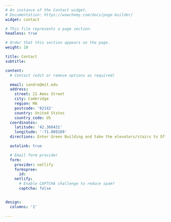 ```yaml
---
# An instance of the Contact widget.
# Documentation: https://wowchemy.com/docs/page-builder/
widget: contact

# This file represents a page section.
headless: true

# Order that this section appears on the page.
weight: 10

title: Contact
subtitle:

content:
  # Contact (edit or remove options as required)

  email: sandre@mit.edu
  address:
    street: 21 Ames Street
    city: Cambridge
    region: MA
    postcode: '02142'
    country: United States
    country_code: US
  coordinates:
    latitude: '42.360431'
    longitude: '-71.089109'
  directions: Enter Green Building and take the elevators/stairs to Office 1624 on Floor 16

  autolink: true

  # Email form provider
  form:
    provider: netlify
    formspree:
      id:
    netlify:
      # Enable CAPTCHA challenge to reduce spam?
      captcha: false


design:
  columns: '1'
  
---
```


